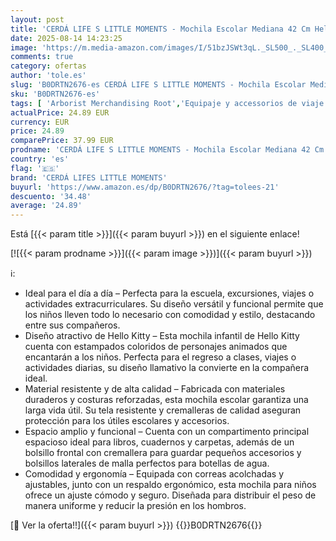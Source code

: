 ```yaml
---
layout: post
title: 'CERDÁ LIFE S LITTLE MOMENTS - Mochila Escolar Mediana 42 Cm Hello Kitty-32.0x42.0x20.0 cm  Asas Ajustables y Ergonómica -Comodidad y Ajuste- Material Resistente y Fácil de Limpiar'
date: 2025-08-14 14:23:25
image: 'https://m.media-amazon.com/images/I/51bzJSWt3qL._SL500_._SL400_.jpg'
comments: true
category: ofertas
author: 'tole.es'
slug: 'B0DRTN2676-es CERDÁ LIFE S LITTLE MOMENTS - Mochila Escolar Mediana 42...'
sku: 'B0DRTN2676-es'
tags: [ 'Arborist Merchandising Root','Equipaje y accessorios de viaje','Mens Bags','Mens Fashion','Mochilas','Mochilas infantiles','Moda','New Arrivals - XPF','New Arrivals Fashion Revamp','New Arrivals in Fashion','Novedades','Self Service','Special Features Stores','c8538d25-3af9-48d3-aeff-5f3ce5572a36_0','c8538d25-3af9-48d3-aeff-5f3ce5572a36_1901','c8538d25-3af9-48d3-aeff-5f3ce5572a36_2501','c8538d25-3af9-48d3-aeff-5f3ce5572a36_5401','cerdá lifes little moments','escolar','mochila','🇪🇸', ]
actualPrice: 24.89 EUR
currency: EUR
price: 24.89
comparePrice: 37.99 EUR
prodname: 'CERDÁ LIFE S LITTLE MOMENTS - Mochila Escolar Mediana 42 Cm Hello Kitty-32.0x42.0x20.0 cm  Asas Ajustables y Ergonómica -Comodidad y Ajuste- Material Resistente y Fácil de Limpiar'
country: 'es'
flag: '🇪🇸'
brand: 'CERDÁ LIFES LITTLE MOMENTS'
buyurl: 'https://www.amazon.es/dp/B0DRTN2676/?tag=tolees-21'
descuento: '34.48'
average: '24.89'
---
```


Está [{{< param title >}}]({{< param buyurl >}}) en el siguiente enlace!

[![{{< param prodname >}}]({{< param image >}})]({{< param buyurl >}})

ℹ️:

- Ideal para el día a día – Perfecta para la escuela, excursiones, viajes o actividades extracurriculares. Su diseño versátil y funcional permite que los niños lleven todo lo necesario con comodidad y estilo, destacando entre sus compañeros.
- Diseño atractivo de Hello Kitty – Esta mochila infantil de Hello Kitty cuenta con estampados coloridos de personajes animados que encantarán a los niños. Perfecta para el regreso a clases, viajes o actividades diarias, su diseño llamativo la convierte en la compañera ideal.
- Material resistente y de alta calidad – Fabricada con materiales duraderos y costuras reforzadas, esta mochila escolar garantiza una larga vida útil. Su tela resistente y cremalleras de calidad aseguran protección para los útiles escolares y accesorios.
- Espacio amplio y funcional – Cuenta con un compartimento principal espacioso ideal para libros, cuadernos y carpetas, además de un bolsillo frontal con cremallera para guardar pequeños accesorios y bolsillos laterales de malla perfectos para botellas de agua.
- Comodidad y ergonomía – Equipada con correas acolchadas y ajustables, junto con un respaldo ergonómico, esta mochila para niños ofrece un ajuste cómodo y seguro. Diseñada para distribuir el peso de manera uniforme y reducir la presión en los hombros.

[🛒 Ver la oferta!!]({{< param buyurl >}})
{{<world>}}B0DRTN2676{{</world>}}

